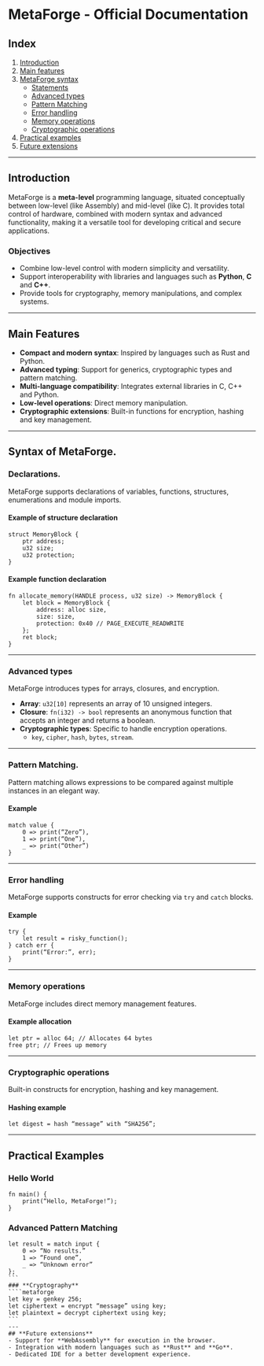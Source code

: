  

# **MetaForge - Official Documentation**
## **Index**
1. [Introduction](#introduction)
2. [Main features](#characteristics-principals)
3. [MetaForge syntax](#syntax-of-metaforge)
   - [Statements](#statements)
   - [Advanced types](#advanced-types)
   - [Pattern Matching](#pattern-matching)
   - [Error handling](#management-of-errors)
   - [Memory operations](#memory-operations)
   - [Cryptographic operations](#cryptographic-operations)
4. [Practical examples](https://github.com/seregonwar/MetaForge/tree/main/examples)
5. [Future extensions](#extensions-futures)
---
## **Introduction**
MetaForge is a **meta-level** programming language, situated conceptually between low-level (like Assembly) and mid-level (like C). It provides total control of hardware, combined with modern syntax and advanced functionality, making it a versatile tool for developing critical and secure applications.
### **Objectives**
- Combine low-level control with modern simplicity and versatility.
- Support interoperability with libraries and languages such as **Python**, **C** and **C++**.
- Provide tools for cryptography, memory manipulations, and complex systems.
---
## **Main Features**
- **Compact and modern syntax**: Inspired by languages such as Rust and Python.
- **Advanced typing**: Support for generics, cryptographic types and pattern matching.
- **Multi-language compatibility**: Integrates external libraries in C, C++ and Python.
- **Low-level operations**: Direct memory manipulation.
- **Cryptographic extensions**: Built-in functions for encryption, hashing and key management.
---
## **Syntax of MetaForge**.
### **Declarations**.
MetaForge supports declarations of variables, functions, structures, enumerations and module imports.
#### **Example of structure declaration**
```metaforge
struct MemoryBlock {
    ptr address;
    u32 size;
    u32 protection;
}
```
#### **Example function declaration**
```metaforge
fn allocate_memory(HANDLE process, u32 size) -> MemoryBlock {
    let block = MemoryBlock {
        address: alloc size,
        size: size,
        protection: 0x40 // PAGE_EXECUTE_READWRITE
    };
    ret block;
}
```
---
### **Advanced types**
MetaForge introduces types for arrays, closures, and encryption.
- **Array**: `u32[10]` represents an array of 10 unsigned integers.
- **Closure**: `fn(i32) -> bool` represents an anonymous function that accepts an integer and returns a boolean.
- **Cryptographic types**: Specific to handle encryption operations.
  - `key`, `cipher`, `hash`, `bytes`, `stream`.
---
### **Pattern Matching**.
Pattern matching allows expressions to be compared against multiple instances in an elegant way.
#### **Example**
```metaforge
match value {
    0 => print(“Zero”),
    1 => print(“One”),
    _ => print(“Other”)
}
```
---
### **Error handling**
MetaForge supports constructs for error checking via `try` and `catch` blocks.
#### **Example**
```metaforge
try {
    let result = risky_function();
} catch err {
    print(“Error:”, err);
}
```
---
### **Memory operations**
MetaForge includes direct memory management features.
#### **Example allocation**
```metaforge
let ptr = alloc 64; // Allocates 64 bytes
free ptr; // Frees up memory
```
---
### **Cryptographic operations**
Built-in constructs for encryption, hashing and key management.
#### **Hashing example**
```metaforge
let digest = hash “message” with “SHA256”;
```
---
## **Practical Examples**
### **Hello World**
```metaforge
fn main() {
    print(“Hello, MetaForge!”);
}
```
### **Advanced Pattern Matching**
````metaforge
let result = match input {
    0 => “No results.”
    1 => “Found one”,
    _ => “Unknown error”
};
```
### **Cryptography**
````metaforge
let key = genkey 256;
let ciphertext = encrypt “message” using key;
let plaintext = decrypt ciphertext using key;
```
---
## **Future extensions**
- Support for **WebAssembly** for execution in the browser.
- Integration with modern languages such as **Rust** and **Go**.
- Dedicated IDE for a better development experience.

